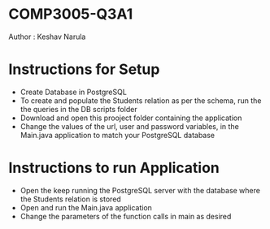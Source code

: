 ﻿# COMP3005-Q3A1
Author : Keshav Narula

# Instructions for Setup
- Create Database in PostgreSQL
- To create and populate the Students relation as per the schema, run the the queries in the DB scripts folder
- Download and open this prooject folder containing the application
- Change the values of the url, user and password variables, in the Main.java application to match your PostgreSQL database

 # Instructions to run Application
- Open the keep running the PostgreSQL server with the database where the Students relation is stored
- Open and run the Main.java application
- Change the parameters of the function calls in main as desired
 

